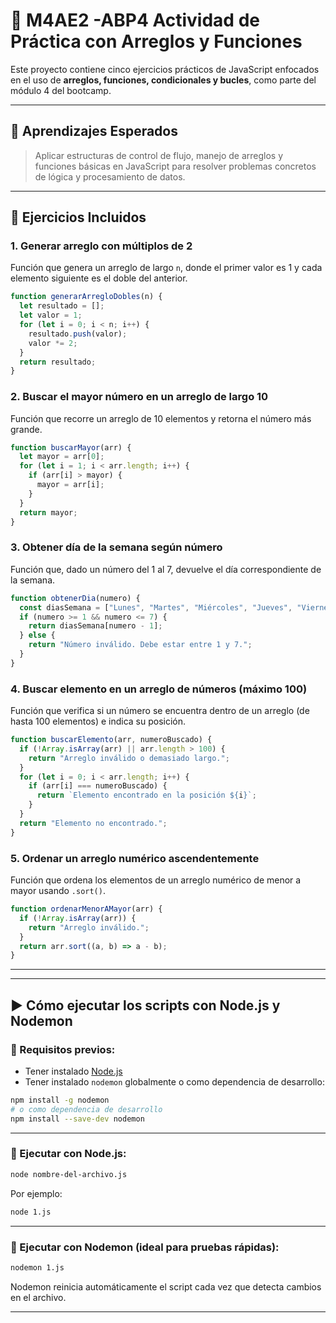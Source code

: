# 📘 M4AE2 -ABP4 Actividad de Práctica con Arreglos y Funciones

Este proyecto contiene cinco ejercicios prácticos de JavaScript enfocados en el uso de **arreglos, funciones, condicionales y bucles**, como parte del módulo 4 del bootcamp.

---

## 🎯 Aprendizajes Esperados

> Aplicar estructuras de control de flujo, manejo de arreglos y funciones básicas en JavaScript para resolver problemas concretos de lógica y procesamiento de datos.

---

## 📝 Ejercicios Incluidos

### 1. Generar arreglo con múltiplos de 2
Función que genera un arreglo de largo `n`, donde el primer valor es 1 y cada elemento siguiente es el doble del anterior.

```javascript
function generarArregloDobles(n) {
  let resultado = [];
  let valor = 1;
  for (let i = 0; i < n; i++) {
    resultado.push(valor);
    valor *= 2;
  }
  return resultado;
}
```

### 2. Buscar el mayor número en un arreglo de largo 10
Función que recorre un arreglo de 10 elementos y retorna el número más grande.

```javascript
function buscarMayor(arr) {
  let mayor = arr[0];
  for (let i = 1; i < arr.length; i++) {
    if (arr[i] > mayor) {
      mayor = arr[i];
    }
  }
  return mayor;
}
```

### 3. Obtener día de la semana según número
Función que, dado un número del 1 al 7, devuelve el día correspondiente de la semana.

```javascript
function obtenerDia(numero) {
  const diasSemana = ["Lunes", "Martes", "Miércoles", "Jueves", "Viernes", "Sábado", "Domingo"];
  if (numero >= 1 && numero <= 7) {
    return diasSemana[numero - 1];
  } else {
    return "Número inválido. Debe estar entre 1 y 7.";
  }
}
```

### 4. Buscar elemento en un arreglo de números (máximo 100)
Función que verifica si un número se encuentra dentro de un arreglo (de hasta 100 elementos) e indica su posición.

```javascript
function buscarElemento(arr, numeroBuscado) {
  if (!Array.isArray(arr) || arr.length > 100) {
    return "Arreglo inválido o demasiado largo.";
  }
  for (let i = 0; i < arr.length; i++) {
    if (arr[i] === numeroBuscado) {
      return `Elemento encontrado en la posición ${i}`;
    }
  }
  return "Elemento no encontrado.";
}
```

### 5. Ordenar un arreglo numérico ascendentemente
Función que ordena los elementos de un arreglo numérico de menor a mayor usando `.sort()`.

```javascript
function ordenarMenorAMayor(arr) {
  if (!Array.isArray(arr)) {
    return "Arreglo inválido.";
  }
  return arr.sort((a, b) => a - b);
}
```

---

---

## ▶️ Cómo ejecutar los scripts con Node.js y Nodemon

### 🔧 Requisitos previos:
- Tener instalado [Node.js](https://nodejs.org/)
- Tener instalado `nodemon` globalmente o como dependencia de desarrollo:

```bash
npm install -g nodemon
# o como dependencia de desarrollo
npm install --save-dev nodemon
```

---

### 🚀 Ejecutar con Node.js:

```bash
node nombre-del-archivo.js
```

Por ejemplo:

```bash
node 1.js
```

---

### 🔁 Ejecutar con Nodemon (ideal para pruebas rápidas):

```bash
nodemon 1.js
```

Nodemon reinicia automáticamente el script cada vez que detecta cambios en el archivo.

---
